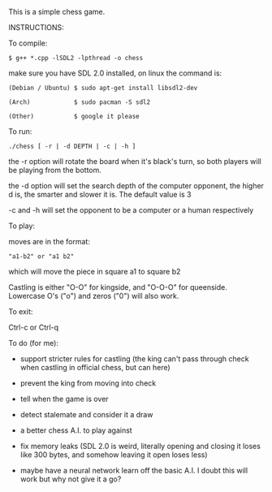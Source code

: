 This is a simple chess game.

INSTRUCTIONS:

To compile:

    $ g++ *.cpp -lSDL2 -lpthread -o chess

  make sure you have SDL 2.0 installed, on linux the command is:

    (Debian / Ubuntu) $ sudo apt-get install libsdl2-dev

    (Arch)            $ sudo pacman -S sdl2

    (Other)           $ google it please


To run:

    ./chess [ -r | -d DEPTH | -c | -h ]

  the -r option will rotate the board when it's black's turn, so
  both players will be playing from the bottom.

  the -d option will set the search depth of the computer opponent,
  the higher d is, the smarter and slower it is.  The default value is 3

  -c and -h will set the opponent to be a computer or a human respectively

To play:

  moves are in the format:
    
    "a1-b2" or "a1 b2"

  which will move the piece in square a1 to square b2

  Castling is either "O-O" for kingside, and "O-O-O" for queenside.
  Lowercase O's ("o") and zeros ("0") will also work.

To exit:
  
  Ctrl-c or Ctrl-q
  
To do (for me):

- support stricter rules for castling
  (the king can't pass through check when castling in 
  official chess, but can here)

- prevent the king from moving into check

- tell when the game is over

- detect stalemate and consider it a draw

- a better chess A.I. to play against

- fix memory leaks (SDL 2.0 is weird, literally opening and closing it loses
  like 300 bytes, and somehow leaving it open loses less)

- maybe have a neural network learn off the basic A.I.  I doubt this will work
  but why not give it a go?
